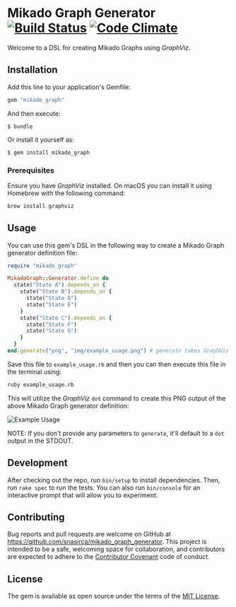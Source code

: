 # Mikado Graph Generator [![Build Status](https://travis-ci.org/snasirca/mikado_graph_generator.svg?branch=master)](https://travis-ci.org/snasirca/mikado_graph_generator) [![Code Climate](https://codeclimate.com/github/snasirca/mikado_graph_generator/badges/gpa.svg)](https://codeclimate.com/github/snasirca/mikado_graph_generator)

Welcome to a DSL for creating Mikado Graphs using *GraphViz*.

## Installation

Add this line to your application's Gemfile:

```ruby
gem "mikado_graph"
```

And then execute:

    $ bundle

Or install it yourself as:

    $ gem install mikado_graph

### Prerequisites

Ensure you have *GraphViz* installed. On macOS you can install it using Homebrew with the following command:

```bash
brew install graphviz
```

## Usage

You can use this gem's DSL in the following way to create a Mikado Graph generator definition file:

```ruby
require "mikado_graph"

MikadoGraph::Generator.define do
  state("State A").depends_on {
    state("State B").depends_on {
      state("State D")
      state("State E")
    }
    state("State C").depends_on {
      state("State F")
      state("State G")
    }
  }
end.generate("png", "img/example_usage.png") # generate takes GraphViz format and output path
```

Save this file to `example_usage.rb` and then you can then execute this file in the terminal using:

```bash
ruby example_usage.rb
```

This will utilize the *GraphViz* `dot` command to create this PNG output of the above Mikado Graph generator definition:

![Example Usage](https://github.com/snasirca/mikado_graph_generator/blob/master/img/example_usage.png)

NOTE: If you don't provide any parameters to `generate`, it'll default to a `dot` output in the STDOUT.

## Development

After checking out the repo, run `bin/setup` to install dependencies. Then, run `rake spec` to run the tests. You can also run `bin/console` for an interactive prompt that will allow you to experiment.

## Contributing

Bug reports and pull requests are welcome on GitHub at https://github.com/snasirca/mikado_graph_generator. This project is intended to be a safe, welcoming space for collaboration, and contributors are expected to adhere to the [Contributor Covenant](http://contributor-covenant.org) code of conduct.

## License

The gem is available as open source under the terms of the [MIT License](http://opensource.org/licenses/MIT).
